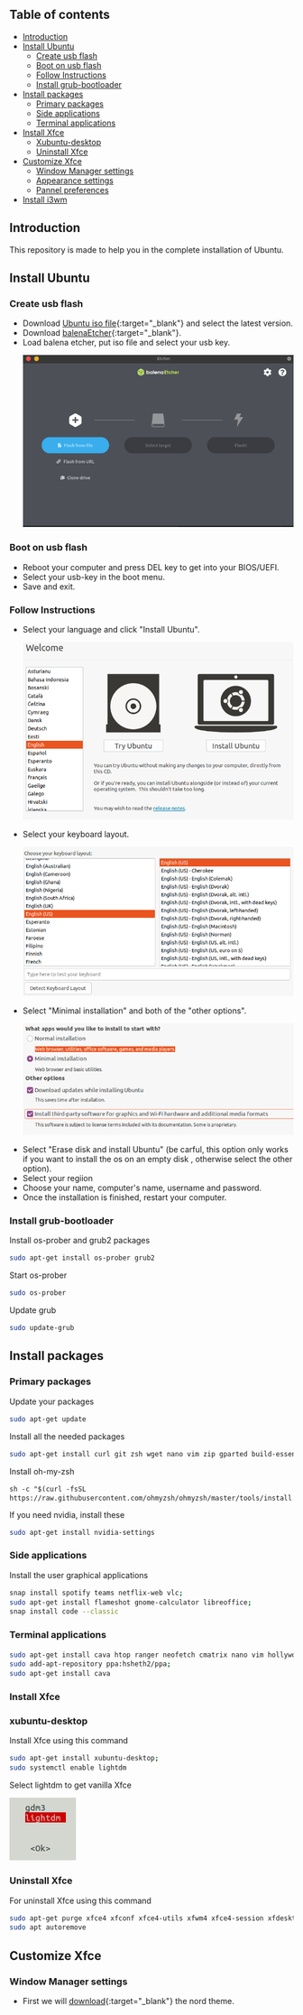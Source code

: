 ## Table of contents

* [Introduction](#introduction)
* [Install Ubuntu](#install-ubuntu)
  * [Create usb flash](#create-usb-flash)
  * [Boot on usb flash](#boot-on-usb-flash)
  * [Follow Instructions](#follow-instructions)
  * [Install grub-bootloader](#install-grub-bootloader)
* [Install packages](#install-packages)
  * [Primary packages](#primary-packages)
  * [Side applications](#side-applications)
  * [Terminal applications](#terminal-applications)
* [Install Xfce](#install-xfce)
  * [Xubuntu-desktop](#xubuntu-desktop)
  * [Uninstall Xfce](#uninstall-xfce)
* [Customize Xfce](#customize-xfce)
  * [Window Manager settings](#window-manager-settings)
  * [Appearance settings](#appearance-settings)
  * [Pannel preferences](#pannel-preferences)
* [Install i3wm](#custom-i3wm)

## Introduction
This repository is made to help you in the complete installation of Ubuntu.
## Install Ubuntu

### Create usb flash
 - Download [Ubuntu iso file](https://ubuntu.com/#download){:target="_blank"} and select the latest version.
 - Download [balenaEtcher](https://www.balena.io/etcher/){:target="_blank"}.
 - Load balena etcher, put iso file and select your usb key.<p align="center"><img src="/screens/balena.png" alt="balena"></p>
### Boot on usb flash
 - Reboot your computer and press DEL key to get into your BIOS/UEFI.
 - Select your usb-key in the boot menu.
 - Save and exit.
### Follow Instructions
 - Select your language and click "Install Ubuntu".<p align="center"><img src="/screens/ubuntu_installation.png" alt="ubuntu_installation"></p>
 - Select your keyboard layout. <p align="center"><img src="/screens/keyboard_layout.png" alt="keyboard"></p>
 - Select "Minimal installation" and both of the "other options". <p align="center"><img src="/screens/minimal_installation.png" alt="minimal_installation"></p>
 - Select "Erase disk and install Ubuntu" (be carful, this option only works if you want to install the os on an empty disk , otherwise select the other option).
 - Select your regiion
 - Choose your name, computer's name, username and password.
 - Once the installation is finished, restart your computer.

### Install grub-bootloader

Install os-prober and grub2 packages 
~~~ sh
sudo apt-get install os-prober grub2
~~~
Start os-prober
~~~ sh
sudo os-prober
~~~
Update grub
~~~ sh
sudo update-grub
~~~

## Install packages

### Primary packages
Update your packages
~~~ sh
sudo apt-get update
~~~
Install all the needed packages
~~~ sh
sudo apt-get install curl git zsh wget nano vim zip gparted build-essential locate snap xarchiver gdebi
~~~
Install oh-my-zsh
~~~
sh -c "$(curl -fsSL https://raw.githubusercontent.com/ohmyzsh/ohmyzsh/master/tools/install.sh)"
~~~
If you need nvidia, install these
~~~ sh
sudo apt-get install nvidia-settings
~~~

### Side applications
Install the user graphical applications 
~~~ sh
snap install spotify teams netflix-web vlc;
sudo apt-get install flameshot gnome-calculator libreoffice;
snap install code --classic
~~~

### Terminal applications
~~~ sh
sudo apt-get install cava htop ranger neofetch cmatrix nano vim hollywood sl;
sudo add-apt-repository ppa:hsheth2/ppa;
sudo apt-get install cava
~~~

### Install Xfce
### xubuntu-desktop
Install Xfce using this command
~~~ sh
sudo apt-get install xubuntu-desktop;
sudo systemctl enable lightdm
~~~
Select lightdm to get vanilla Xfce <p align="left"><img src="/screens/configure_xfce_lightdm.png" alt="lightdm"></p>
### Uninstall Xfce
For uninstall Xfce using this command
~~~ sh
sudo apt-get purge xfce4 xfconf xfce4-utils xfwm4 xfce4-session xfdesktop4 exo-utils xfce4-panel xfce4-terminal  thunar gdm3;
sudo apt autoremove
~~~
## Customize Xfce

### Window Manager settings
- First we will [download](https://www.gnome-look.org/p/1267246/){:target="_blank"} the nord theme.




